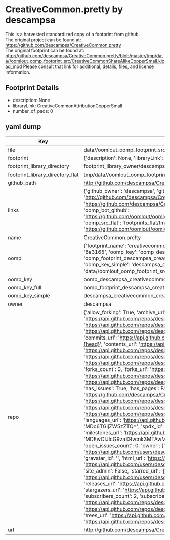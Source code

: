# CreativeCommon.pretty by descampsa  
This is a harvested standardized copy of a footprint from github.  
The original project can be found at:  
https://github.com/descampsa/CreativeCommon.pretty  
The original footprint can be found at:
http://github.com/descampsa/CreativeCommon.pretty/blob/master/tmp/data//oomlout_oomp_footprint_src/CreativeCommonShareAlikeCopperSmall.kicad_mod
Please consult that link for additional, details, files, and license information.  
## Footprint Details
* description: None  
* libraryLink: CreativeCommonAttributionCopperSmall  
* number_of_pads: 0  
## yaml dump  
| Key | Value |  
| --- | --- |  
| file | data//oomlout_oomp_footprint_src/CreativeCommon.pretty/CreativeCommonAttributionCopperSmall.kicad_mod |  
| footprint | {'description': None, 'libraryLink': 'CreativeCommonAttributionCopperSmall', 'number_of_pads': 0} |  
| footprint_library_directory | footprint_library_owner/descampsa_CreativeCommon.pretty |  
| footprint_library_directory_flat | tmp/data//oomlout_oomp_footprint_src/footprints_flat/descampsa_creativecommon_creativecommonattributioncoppersmall/working |  
| github_path | http://github.com/descampsa/CreativeCommon.pretty/blob/master/tmp/data//oomlout_oomp_footprint_src/CreativeCommonAttributionCopperSmall.kicad_mod |  
| links | {'github_owner': 'descampsa', 'github_repo_name': 'CreativeCommon.pretty', 'github_src': 'http://github.com/descampsa/CreativeCommon.pretty/blob/master/tmp/data//oomlout_oomp_footprint_src/CreativeCommonShareAlikeCopperSmall.kicad_mod', 'github_src_repo': 'https://github.com/descampsa/CreativeCommon.pretty', 'oomp_bot': 'tmp/data//oomlout_oomp_footprint_src/footprints/descampsa_creativecommon_creativecommonattributioncoppersmall/working', 'oomp_bot_github': 'https://github.com/oomlout/oomlout_oomp_footprint_bot/tree/main/tmp/data//oomlout_oomp_footprint_src/footprints/descampsa_creativecommon_creativecommonattributioncoppersmall/working', 'oomp_src_flat': 'footprints_flat/tmp/data//oomlout_oomp_footprint_src/footprints_flat/descampsa_creativecommon_creativecommonattributioncoppersmall/working', 'oomp_src_flat_github': 'https://github.com/oomlout/oomlout_oomp_footprint_src/tree/main/tmp/data//oomlout_oomp_footprint_src/footprints_flat/descampsa_creativecommon_creativecommonattributioncoppersmall/working'} |  
| name | CreativeCommon.pretty |  
| oomp | {'footprint_name': 'creativecommonattributioncoppersmall', 'library_name': 'creativecommon', 'md5': '6a31654ad647c280cbd10ae4eb02d526', 'md5_10': '6a31654ad6', 'md5_5': '6a316', 'md5_6': '6a3165', 'oomp_key': 'oomp_descampsa_creativecommon_creativecommonattributioncoppersmall', 'oomp_key_extra': 'oomp_footprint_descampsa_creativecommon_creativecommonattributioncoppersmall', 'oomp_key_full': 'oomp_footprint_descampsa_creativecommon_creativecommonattributioncoppersmall_6a3165', 'oomp_key_simple': 'descampsa_creativecommon_creativecommonattributioncoppersmall', 'original_filename': 'data//oomlout_oomp_footprint_src/CreativeCommon.pretty/CreativeCommonAttributionCopperSmall.kicad_mod', 'owner_name': 'descampsa'} |  
| oomp_key | oomp_descampsa_creativecommon_creativecommonattributioncoppersmall |  
| oomp_key_full | oomp_footprint_descampsa_creativecommon_creativecommonattributioncoppersmall |  
| oomp_key_simple | descampsa_creativecommon_creativecommonattributioncoppersmall |  
| owner | descampsa |  
| repo | {'allow_forking': True, 'archive_url': 'https://api.github.com/repos/descampsa/CreativeCommon.pretty/{archive_format}{/ref}', 'archived': False, 'assignees_url': 'https://api.github.com/repos/descampsa/CreativeCommon.pretty/assignees{/user}', 'blobs_url': 'https://api.github.com/repos/descampsa/CreativeCommon.pretty/git/blobs{/sha}', 'branches_url': 'https://api.github.com/repos/descampsa/CreativeCommon.pretty/branches{/branch}', 'clone_url': 'https://github.com/descampsa/CreativeCommon.pretty.git', 'collaborators_url': 'https://api.github.com/repos/descampsa/CreativeCommon.pretty/collaborators{/collaborator}', 'comments_url': 'https://api.github.com/repos/descampsa/CreativeCommon.pretty/comments{/number}', 'commits_url': 'https://api.github.com/repos/descampsa/CreativeCommon.pretty/commits{/sha}', 'compare_url': 'https://api.github.com/repos/descampsa/CreativeCommon.pretty/compare/{base}...{head}', 'contents_url': 'https://api.github.com/repos/descampsa/CreativeCommon.pretty/contents/{+path}', 'contributors_url': 'https://api.github.com/repos/descampsa/CreativeCommon.pretty/contributors', 'created_at': '2016-10-15T17:28:27Z', 'default_branch': 'master', 'deployments_url': 'https://api.github.com/repos/descampsa/CreativeCommon.pretty/deployments', 'description': 'Kicad footprints for CreativeCommon logos', 'disabled': False, 'downloads_url': 'https://api.github.com/repos/descampsa/CreativeCommon.pretty/downloads', 'events_url': 'https://api.github.com/repos/descampsa/CreativeCommon.pretty/events', 'fork': False, 'forks': 0, 'forks_count': 0, 'forks_url': 'https://api.github.com/repos/descampsa/CreativeCommon.pretty/forks', 'full_name': 'descampsa/CreativeCommon.pretty', 'git_commits_url': 'https://api.github.com/repos/descampsa/CreativeCommon.pretty/git/commits{/sha}', 'git_refs_url': 'https://api.github.com/repos/descampsa/CreativeCommon.pretty/git/refs{/sha}', 'git_tags_url': 'https://api.github.com/repos/descampsa/CreativeCommon.pretty/git/tags{/sha}', 'git_url': 'git://github.com/descampsa/CreativeCommon.pretty.git', 'has_discussions': False, 'has_downloads': True, 'has_issues': True, 'has_pages': False, 'has_projects': True, 'has_wiki': True, 'homepage': None, 'hooks_url': 'https://api.github.com/repos/descampsa/CreativeCommon.pretty/hooks', 'html_url': 'https://github.com/descampsa/CreativeCommon.pretty', 'id': 71002820, 'is_template': False, 'issue_comment_url': 'https://api.github.com/repos/descampsa/CreativeCommon.pretty/issues/comments{/number}', 'issue_events_url': 'https://api.github.com/repos/descampsa/CreativeCommon.pretty/issues/events{/number}', 'issues_url': 'https://api.github.com/repos/descampsa/CreativeCommon.pretty/issues{/number}', 'keys_url': 'https://api.github.com/repos/descampsa/CreativeCommon.pretty/keys{/key_id}', 'labels_url': 'https://api.github.com/repos/descampsa/CreativeCommon.pretty/labels{/name}', 'language': None, 'languages_url': 'https://api.github.com/repos/descampsa/CreativeCommon.pretty/languages', 'license': {'key': 'bsd-2-clause', 'name': 'BSD 2-Clause "Simplified" License', 'node_id': 'MDc6TGljZW5zZTQ=', 'spdx_id': 'BSD-2-Clause', 'url': 'https://api.github.com/licenses/bsd-2-clause'}, 'merges_url': 'https://api.github.com/repos/descampsa/CreativeCommon.pretty/merges', 'milestones_url': 'https://api.github.com/repos/descampsa/CreativeCommon.pretty/milestones{/number}', 'mirror_url': None, 'name': 'CreativeCommon.pretty', 'network_count': 0, 'node_id': 'MDEwOlJlcG9zaXRvcnk3MTAwMjgyMA==', 'notifications_url': 'https://api.github.com/repos/descampsa/CreativeCommon.pretty/notifications{?since,all,participating}', 'open_issues': 0, 'open_issues_count': 0, 'owner': {'avatar_url': 'https://avatars.githubusercontent.com/u/7195391?v=4', 'events_url': 'https://api.github.com/users/descampsa/events{/privacy}', 'followers_url': 'https://api.github.com/users/descampsa/followers', 'following_url': 'https://api.github.com/users/descampsa/following{/other_user}', 'gists_url': 'https://api.github.com/users/descampsa/gists{/gist_id}', 'gravatar_id': '', 'html_url': 'https://github.com/descampsa', 'id': 7195391, 'login': 'descampsa', 'node_id': 'MDQ6VXNlcjcxOTUzOTE=', 'organizations_url': 'https://api.github.com/users/descampsa/orgs', 'received_events_url': 'https://api.github.com/users/descampsa/received_events', 'repos_url': 'https://api.github.com/users/descampsa/repos', 'site_admin': False, 'starred_url': 'https://api.github.com/users/descampsa/starred{/owner}{/repo}', 'subscriptions_url': 'https://api.github.com/users/descampsa/subscriptions', 'type': 'User', 'url': 'https://api.github.com/users/descampsa'}, 'private': False, 'pulls_url': 'https://api.github.com/repos/descampsa/CreativeCommon.pretty/pulls{/number}', 'pushed_at': '2016-10-15T17:33:10Z', 'releases_url': 'https://api.github.com/repos/descampsa/CreativeCommon.pretty/releases{/id}', 'size': 2, 'ssh_url': 'git@github.com:descampsa/CreativeCommon.pretty.git', 'stargazers_count': 0, 'stargazers_url': 'https://api.github.com/repos/descampsa/CreativeCommon.pretty/stargazers', 'statuses_url': 'https://api.github.com/repos/descampsa/CreativeCommon.pretty/statuses/{sha}', 'subscribers_count': 2, 'subscribers_url': 'https://api.github.com/repos/descampsa/CreativeCommon.pretty/subscribers', 'subscription_url': 'https://api.github.com/repos/descampsa/CreativeCommon.pretty/subscription', 'svn_url': 'https://github.com/descampsa/CreativeCommon.pretty', 'tags_url': 'https://api.github.com/repos/descampsa/CreativeCommon.pretty/tags', 'teams_url': 'https://api.github.com/repos/descampsa/CreativeCommon.pretty/teams', 'temp_clone_token': None, 'topics': [], 'trees_url': 'https://api.github.com/repos/descampsa/CreativeCommon.pretty/git/trees{/sha}', 'updated_at': '2016-10-15T17:28:27Z', 'url': 'https://api.github.com/repos/descampsa/CreativeCommon.pretty', 'visibility': 'public', 'watchers': 0, 'watchers_count': 0, 'web_commit_signoff_required': False} |  
| url | http://github.com/descampsa/CreativeCommon.pretty |  

